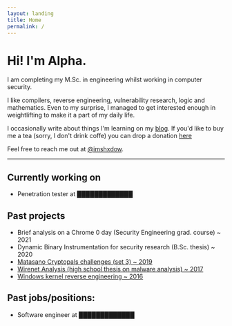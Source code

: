 ```yaml
---
layout: landing
title: Home
permalink: /
---
```


# Hi! I'm Alpha.

I am completing my M.Sc. in engineering whilst working in
computer security.

I like compilers, reverse engineering, vulnerability
research, logic and mathematics. Even to my surprise, I
managed to get interested enough in weightlifting to make
it a part of my daily life.

I occasionally write about things I'm learning on my
[blog](/blog).
If you'd like to buy me a tea (sorry, I don't drink coffe)
you can drop a donation [here](https://ko-fi.com/shxdow)

Feel free to reach me out at
[@imshxdow](https://twitter.com/imshxdow).

* * *

Currently working on
--------------------

*   Penetration tester at █████████████

Past projects
-------------

*   Brief analysis on a Chrome 0 day (Security Engineering grad. course) ~ 2021
*   Dynamic Binary Instrumentation for security research (B.Sc. thesis) ~ 2020
*   [Matasano Cryptopals challenges (set 3) ~ 2019](https://github.com/shxdow/matasano)
*   [Wirenet Analysis (high school thesis on malware analysis) ~ 2017](https://github.com/shxdow/wirenet-analysis)
*   [Windows kernel reverse engineering ~ 2016](https://github.com/shxdow/low-level-exercises/tree/master/practical-reverse-engineering)

Past jobs/positions:
--------------------

*   Software engineer at █████████████
